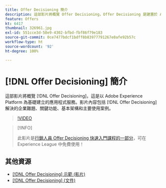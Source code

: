```yaml
---
title: Offer Decisioning 簡介
description: 這部影片將概覽 Offer Decisioning，Offer Decisioning 是建置於 Adobe Experience Platform 基礎上的應用程式服務。
feature: Offers
kt: 6417
thumbnail: 326961.jpg
exl-id: 551cce3d-58e9-4302-bfbd-fbf86f79e183
source-git-commit: 0ce7477bdcf1bdff8b83977791267e8afe92b57c
workflow-type: ht
source-wordcount: '92'
ht-degree: 100%

---
```


# [!DNL Offer Decisioning] 簡介

這部影片將概覽 [!DNL Offer Decisioning]，這是以 Adobe Experience Platform 為基礎建立的應用程式服務。影片內容包括 [!DNL Offer Decisioning] 解決的企業難題、關鍵功能、基本架構和主要使用案例。


>[!VIDEO](https://video.tv.adobe.com/v/326961?quality=12&learn=on)

>[!INFO]
>
> 此影片是[行銷人員 Offer Decisioning 快速入門課程的一部分](https://experienceleague.adobe.com/?recommended=ExperiencePlatform-U-1-2020.1.offerdecisioning)，可在 Experience League 中免費使用！

## 其他資源

* [ [!DNL Offer Decisioning]  示範 (影片)](demo-of-offer-decisioning.md)
* [[!DNL Offer Decisioning] (文件)](https://experienceleague.adobe.com/docs/offer-decisioning/using/get-started/starting-offer-decisioning.html?lang=zh-Hant)
